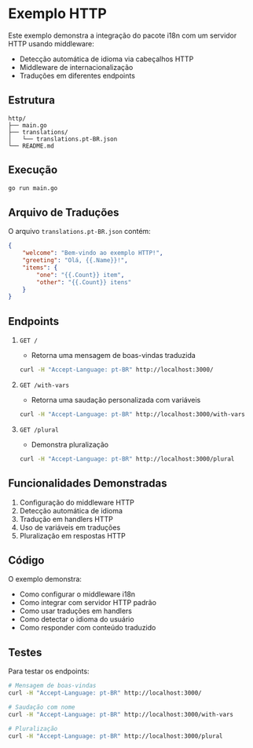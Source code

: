# Exemplo HTTP

Este exemplo demonstra a integração do pacote i18n com um servidor HTTP usando middleware:
- Detecção automática de idioma via cabeçalhos HTTP
- Middleware de internacionalização
- Traduções em diferentes endpoints

## Estrutura

```
http/
├── main.go
├── translations/
│   └── translations.pt-BR.json
└── README.md
```

## Execução

```bash
go run main.go
```

## Arquivo de Traduções

O arquivo `translations.pt-BR.json` contém:

```json
{
    "welcome": "Bem-vindo ao exemplo HTTP!",
    "greeting": "Olá, {{.Name}}!",
    "items": {
        "one": "{{.Count}} item",
        "other": "{{.Count}} itens"
    }
}
```

## Endpoints

1. `GET /`
   - Retorna uma mensagem de boas-vindas traduzida
   ```bash
   curl -H "Accept-Language: pt-BR" http://localhost:3000/
   ```

2. `GET /with-vars`
   - Retorna uma saudação personalizada com variáveis
   ```bash
   curl -H "Accept-Language: pt-BR" http://localhost:3000/with-vars
   ```

3. `GET /plural`
   - Demonstra pluralização
   ```bash
   curl -H "Accept-Language: pt-BR" http://localhost:3000/plural
   ```

## Funcionalidades Demonstradas

1. Configuração do middleware HTTP
2. Detecção automática de idioma
3. Tradução em handlers HTTP
4. Uso de variáveis em traduções
5. Pluralização em respostas HTTP

## Código

O exemplo demonstra:
- Como configurar o middleware i18n
- Como integrar com servidor HTTP padrão
- Como usar traduções em handlers
- Como detectar o idioma do usuário
- Como responder com conteúdo traduzido

## Testes

Para testar os endpoints:

```bash
# Mensagem de boas-vindas
curl -H "Accept-Language: pt-BR" http://localhost:3000/

# Saudação com nome
curl -H "Accept-Language: pt-BR" http://localhost:3000/with-vars

# Pluralização
curl -H "Accept-Language: pt-BR" http://localhost:3000/plural
```
